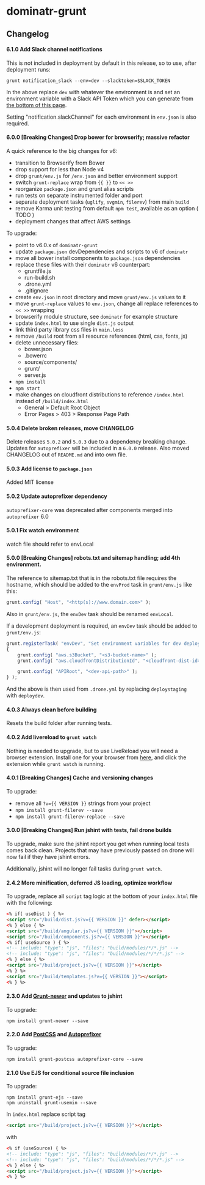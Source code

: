 # dominatr-grunt

## Changelog

#### 6.1.0 Add Slack channel notifications

This is not included in deployment by default in this release, so to use, after deployment runs:

`grunt notification_slack --env=dev --slacktoken=$SLACK_TOKEN`

In the above replace `dev` with whatever the environment is and set an environment variable with a Slack API Token which you can generate from [the bottom of this page](https://api.slack.com/web).

Setting "notification.slackChannel" for each environment in `env.json` is also required.

#### 6.0.0 [Breaking Changes] Drop bower for browserify; massive refactor

A quick reference to the big changes for v6:
- transition to Browserify from Bower
- drop support for less than Node v4
- drop `grunt/env.js` for `/env.json` and better environment support
- switch `grunt-replace` wrap from `{{ }}` to `<< >>`
- reorganize `package.json` and grunt alias scripts
- run tests on separate instrumented folder and port
- separate deployment tasks (`uglify`, `svgmin`, `filerev`) from main `build`
- remove Karma unit testing from default `npm test`, available as an option ( TODO )
- deployment changes that affect AWS settings

To upgrade:

- point to v6.0.x of `dominatr-grunt`
- update `package.json` devDependencies and scripts to v6 of `dominatr`
- move all bower install components to `package.json` dependencies
- replace these files with their `dominatr` v6 counterpart:
    - gruntfile.js
    - run-build.sh
    - .drone.yml
    - .gitignore
- create `env.json` in root directory and move `grunt/env.js` values to it
- move `grunt-replace` values to `env.json`, change all replace references to `<< >>` wrapping
- browserify module structure, see `dominatr` for example structure
- update `index.html` to use single `dist.js` output
- link third party library css files in `main.less`
- remove `/build` root from all resource references (html, css, fonts, js)
- delete unnecessary files:
    - bower.json
    - .bowerrc
    - source/components/
    - grunt/
    - server.js
- `npm install`
- `npm start`
- make changes on cloudfront distributions to reference `/index.html` instead of `/build/index.html`
    - General > Default Root Object
    - Error Pages > 403 > Response Page Path


#### 5.0.4 Delete broken releases, move CHANGELOG

Delete releases `5.0.2` and `5.0.3` due to a dependency breaking change. Updates for `autoprefixer` will be included in a `6.0.0` release. Also moved CHANGELOG out of `README.md` and into own file.

#### 5.0.3 Add license to `package.json`

Added MIT license

#### 5.0.2 Update autoprefixer dependency

`autoprefixer-core` was deprecated after components merged into `autoprefixer` 6.0

#### 5.0.1 Fix watch environment

watch file should refer to envLocal

#### 5.0.0 [Breaking Changes] robots.txt and sitemap handling; add 4th environment.

The reference to sitemap.txt that is in the robots.txt file requires the hostname, which should be added to the `envProd` task in `grunt/env.js` like this:

```js
grunt.config( "Host", "<http(s)://www.domain.com>" );
```

Also in `grunt/env.js`, the `envDev` task should be renamed `envLocal`.

If a development deployment is required, an `envDev` task should be added to `grunt/env.js`:

```js
grunt.registerTask( "envDev", "Set environment variables for dev deployment", function ()
{
    grunt.config( "aws.s3Bucket", "<s3-bucket-name>" );
    grunt.config( "aws.cloudfrontDistributionId", "<cloudfront-dist-id>" );

    grunt.config( "APIRoot", "<dev-api-path>" );
} );
```

And the above is then used from `.drone.yml` by replacing `deploystaging` with `deploydev`.

#### 4.0.3 Always clean before building

Resets the build folder after running tests.

#### 4.0.2 Add livereload to `grunt watch`

Nothing is needed to upgrade, but to use LiveReload you will need a browser extension. Install one for your browser from [here](http://livereload.com/extensions/), and click the extension while `grunt watch` is running.

#### 4.0.1 [Breaking Changes] Cache and versioning changes

To upgrade:

- remove all `?v={{ VERSION }}` strings from your project
- `npm install grunt-filerev --save`
- `npm install grunt-filerev-replace --save`


#### 3.0.0 [Breaking Changes] Run jshint with tests, fail drone builds

To upgrade, make sure the jshint report you get when running local tests comes back clean.  Projects that may have previously passed on drone will now fail if they have jshint errors.

Additionally, jshint will no longer fail tasks during `grunt watch`.


#### 2.4.2 More minification, deferred JS loading, optimize workflow

To upgrade, replace all `script` tag logic at the bottom of your `index.html` file with the following:
```html
<% if( useDist ) { %>
<script src="/build/dist.js?v={{ VERSION }}" defer></script>
<% } else { %>
<script src="/build/angular.js?v={{ VERSION }}"></script>
<script src="/build/components.js?v={{ VERSION }}"></script>
<% if( useSource ) { %>
<!-- include: "type": "js", "files": "build/modules/*/*.js" -->
<!-- include: "type": "js", "files": "build/modules/*/*/*.js" -->
<% } else { %>
<script src="/build/project.js?v={{ VERSION }}"></script>
<% } %>
<script src="/build/templates.js?v={{ VERSION }}"></script>
<% } %>
```

#### 2.3.0 Add [Grunt-newer](https://github.com/tschaub/grunt-newer) and updates to jshint

To upgrade:
```
npm install grunt-newer --save
```

#### 2.2.0 Add [PostCSS](https://github.com/nDmitry/grunt-postcss) and [Autoprefixer](https://github.com/postcss/autoprefixer)

To upgrade:
```
npm install grunt-postcss autoprefixer-core --save
```

#### 2.1.0 Use EJS for conditional source file inclusion

To upgrade:
```
npm install grunt-ejs --save
npm uninstall grunt-usemin --save
```

In `index.html` replace script tag

```html
<script src="/build/project.js?v={{ VERSION }}"></script>
```

with

```html
<% if (useSource) { %>
<!-- include: "type": "js", "files": "build/modules/*/*.js" -->
<!-- include: "type": "js", "files": "build/modules/*/*/*.js" -->
<% } else { %>
<script src="/build/project.js?v={{ VERSION }}"></script>
<% } %>
```
